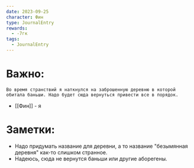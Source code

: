 ```yaml
---
date: 2023-09-25
character: Фин
type: JournalEntry
rewards:
  - -7гк
tags:
  - JournalEntry
---
```

# Важно:
```
Во время странствий я наткнулся на заброшенную деревню в которой обитала баньши. Надо будет сюда вернуться привести все в порядок.
```
- [[Фин]] - я

# Заметки:
- Надо придумать название для деревни, а то название "безымянная деревня" как-то слишком странное.
- Надеюсь, сюда не вернутся баньши или другие аборегены.